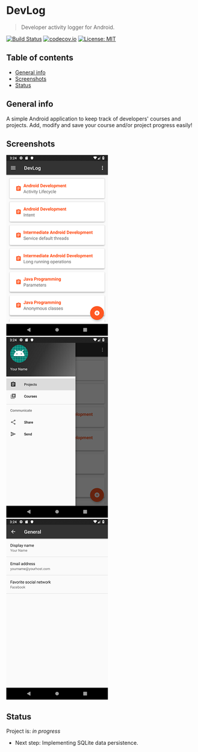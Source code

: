 # DevLog
> Developer activity logger for Android.

[![Build Status](https://travis-ci.com/ZakariyaF/DevLog.svg?branch=master)](https://travis-ci.com/ZakariyaF/DevLog)
[![codecov.io](https://codecov.io/github/ZakariyaF/DevLog/branch/master/graph/badge.svg)](https://codecov.io/github/ZakariyaF/DevLog)
[![License: MIT](https://img.shields.io/badge/License-MIT-yellow.svg)](https://opensource.org/licenses/MIT)

## Table of contents
* [General info](#general-info)
* [Screenshots](#screenshots)
* [Status](#status)

## General info
A simple Android application to keep track of developers' courses and projects.
Add, modify and save your course and/or project progress easily!

## Screenshots
![Example screenshot 1](./img/screenshot_1.png)
![Example screenshot 2](./img/screenshot_2.png)
![Example screenshot 3](./img/screenshot_3.png)

## Status
Project is: _in progress_
* Next step: Implementing SQLite data persistence.
